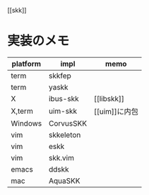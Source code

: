 [[skk]]

# 実装のメモ

|platform|impl|memo|
|-|-|-|
|term|skkfep||
|term|yaskk||
|X|ibus-skk|[[libskk]]|
|X,term|uim-skk|[[uim]]に内包|
|Windows|CorvusSKK|
|vim|skkeleton|
|vim|eskk|
|vim|skk.vim|
|emacs|ddskk|
|mac|AquaSKK||


